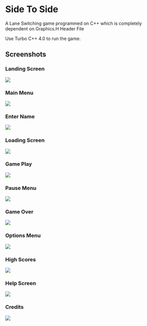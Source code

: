 # Side To Side
A Lane Switching game programmed on C++ which is completely dependent on Graphics.H Header File

Use Turbo C++ 4.0 to run the game.

## Screenshots

### Landing Screen
![](https://i.ibb.co/VV4n2bx/Screenshot-2.png)
### Main Menu
![](https://i.ibb.co/bHPTZJ5/Screenshot-3.png)
### Enter Name
![](https://i.ibb.co/j82YcCK/Screenshot-4.png)
### Loading Screen
![](https://i.ibb.co/DKnBFn3/Screenshot-5.png)
### Game Play
![](https://i.ibb.co/ZzkrvxH/Screenshot-14.png)
### Pause Menu
![](https://i.ibb.co/mN1QR84/Screenshot-8.png)
### Game Over
![](https://i.ibb.co/bFpJSwk/Screenshot-9.png)
### Options Menu
![](https://i.ibb.co/hsxq0Fv/Screenshot-11.png)
### High Scores
![](https://i.ibb.co/k4H9w7Z/Screenshot-10.png)
### Help Screen
![](https://i.ibb.co/6D7rgGX/Screenshot-12.png)
### Credits
![](https://i.ibb.co/C8SwZ23/Screenshot-13.png)
